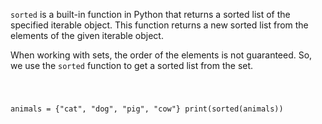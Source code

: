 `sorted` is a built-in function in Python that returns a sorted list of the specified iterable object. This function returns a new sorted list from the elements of the given iterable object.

When working with sets, the order of the elements is not guaranteed. So, we use the `sorted` function to get a sorted list from the set.

<codeblock language="python" type="lesson">
<code>

animals = {"cat", "dog", "pig", "cow"}
print(sorted(animals))

</code>
</codeblock>
